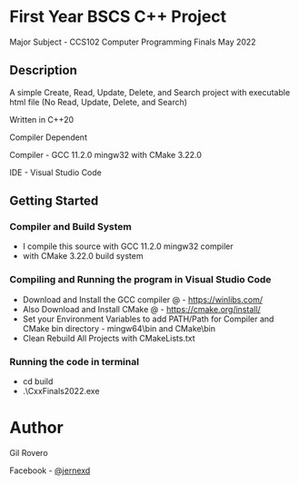 # First Year BSCS C++ Project
Major Subject - CCS102 Computer Programming Finals May 2022

## Description
A simple Create, Read, Update, Delete, and Search project with executable html file (No Read, Update, Delete, and Search)

Written in C++20

Compiler Dependent

Compiler - GCC 11.2.0 mingw32 with CMake 3.22.0

IDE      - Visual Studio Code

## Getting Started

### Compiler and Build System
* I compile this source with GCC 11.2.0 mingw32 compiler
* with CMake 3.22.0 build system

### Compiling and Running the program in Visual Studio Code
* Download and Install the GCC compiler @ - https://winlibs.com/
* Also Download and Install CMake @ - https://cmake.org/install/
* Set your Environment Variables to add PATH/Path for Compiler and CMake bin directory - mingw64\bin and CMake\bin
* Clean Rebuild All Projects with CMakeLists.txt

### Running the code in terminal
* cd build
* .\CxxFinals2022.exe

# Author
Gil Rovero

Facebook - [@jernexd](https://facebook.com/jernexd)